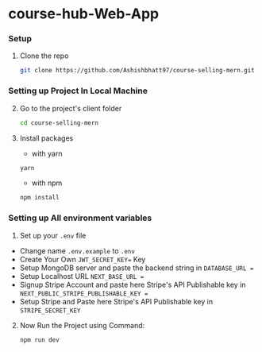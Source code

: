 # course-hub-Web-App

### Setup

1. Clone the repo
   
   ```sh
   git clone https://github.com/Ashishbhatt97/course-selling-mern.git
   ```

### Setting up Project In Local Machine

2. Go to the project's client folder

   ```sh
   cd course-selling-mern
   ```
3. Install packages
   
    -  with yarn

   ```sh
   yarn
   ```
   -  with npm
   
   ```sh
   npm install
   ```

### Setting up All environment variables

1. Set up your `.env` file
  -  Change name `.env.example` to `.env`
  -  Create Your Own `JWT_SECRET_KEY=` Key
  -  Setup MongoDB server and paste the backend string in `DATABASE_URL =`
  -  Setup Localhost URL `NEXT_BASE_URL =`
  -  Signup Stripe Account and paste here Stripe's API Publishable key in `NEXT_PUBLIC_STRIPE_PUBLISHABLE_KEY =`
  -  Setup Stripe and Paste here Stripe's API Publishable key in `STRIPE_SECRET_KEY`

2. Now Run the Project using Command:
   
     ```sh
   npm run dev
   ```
